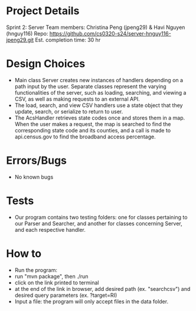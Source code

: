 
# Project Details
Sprint 2: Server
Team members: Christina Peng (jpeng29) & Havi Nguyen (hnguy116)
Repo: https://github.com/cs0320-s24/server-hnguy116-jpeng29.git
Est. completion time: 30 hr

# Design Choices
- Main class Server creates new instances of handlers depending on a path input by the user.
  Separate classes represent the varying functionalities of the server, such as loading, searching,
  and viewing a CSV, as well as making requests to an external API.
- The load, search, and view CSV handlers use a state object that they update, search, or
  serialize to return to user.
- The AcsHandler retrieves state codes once and stores them in a map. When the user makes a request,
  the map is searched to find the corresponding state code and its counties, and a call is made to
  api.census.gov to find the broadband access percentage.

# Errors/Bugs
- No known bugs 

# Tests
- Our program contains two testing folders: one for classes pertaining to our Parser and 
  Searcher, and another for classes concerning Server, and each respective handler. 

# How to
- Run the program:
- run "mvn package", then ./run
- click on the link printed to terminal
- at the end of the link in browser, add desired path (ex. "searchcsv") and
desired query parameters (ex. ?target=RI)
- Input a file: the program will only accept files in the data folder.